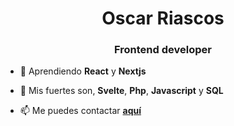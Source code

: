<h1 align="center">Oscar Riascos</h1>  
<h3 align="center">Frontend developer</h3>

- 🌱 Aprendiendo **React** y **Nextjs**
  
- 💬 Mis fuertes son, **Svelte**, **Php**, **Javascript** y **SQL**
  
- 📫 Me puedes contactar <a href="mailto:oscar_riascos@outlook.com" target="_blank">**aquí**</a>
  
